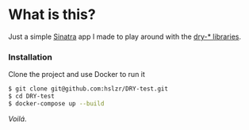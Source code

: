 # What is this?

Just a simple [Sinatra](http://www.sinatrarb.com) app I made to play around with
the [dry-* libraries](http://dry-rb.org).

### Installation

Clone the project and use Docker to run it

```sh
$ git clone git@github.com:hslzr/DRY-test.git
$ cd DRY-test
$ docker-compose up --build
```

_Voilá_.
